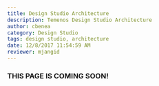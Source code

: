 ```yaml
---
title: Design Studio Architecture
description: Temenos Design Studio Architecture
author: cbenea
category: Design Studio
tags: design studio, architecture
date: 12/8/2017 11:54:59 AM 
reviewer: mjangid
---
```


### **THIS PAGE IS COMING SOON!**